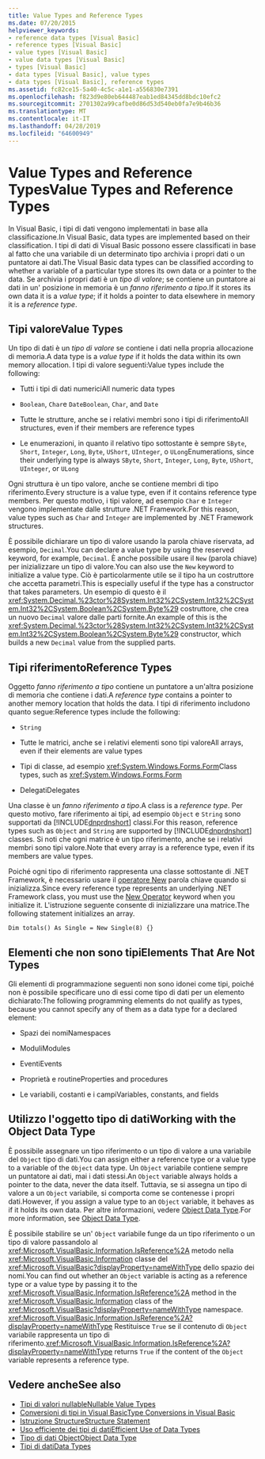 ```yaml
---
title: Value Types and Reference Types
ms.date: 07/20/2015
helpviewer_keywords:
- reference data types [Visual Basic]
- reference types [Visual Basic]
- value types [Visual Basic]
- value data types [Visual Basic]
- types [Visual Basic]
- data types [Visual Basic], value types
- data types [Visual Basic], reference types
ms.assetid: fc82ce15-5a40-4c5c-a1e1-a556830e7391
ms.openlocfilehash: f823d9e80eb644487eab1ed84345dd8bdc10efc2
ms.sourcegitcommit: 2701302a99cafbe0d86d53d540eb0fa7e9b46b36
ms.translationtype: MT
ms.contentlocale: it-IT
ms.lasthandoff: 04/28/2019
ms.locfileid: "64600949"
---
```

# <a name="value-types-and-reference-types"></a><span data-ttu-id="e0878-102">Value Types and Reference Types</span><span class="sxs-lookup"><span data-stu-id="e0878-102">Value Types and Reference Types</span></span>
<span data-ttu-id="e0878-103">In Visual Basic, i tipi di dati vengono implementati in base alla classificazione.</span><span class="sxs-lookup"><span data-stu-id="e0878-103">In Visual Basic, data types are implemented based on their classification.</span></span> <span data-ttu-id="e0878-104">I tipi di dati di Visual Basic possono essere classificati in base al fatto che una variabile di un determinato tipo archivia i propri dati o un puntatore ai dati.</span><span class="sxs-lookup"><span data-stu-id="e0878-104">The Visual Basic data types can be classified according to whether a variable of a particular type stores its own data or a pointer to the data.</span></span> <span data-ttu-id="e0878-105">Se archivia i propri dati è un *tipo di valore*; se contiene un puntatore ai dati in un' posizione in memoria è un *fanno riferimento a tipo*.</span><span class="sxs-lookup"><span data-stu-id="e0878-105">If it stores its own data it is a *value type*; if it holds a pointer to data elsewhere in memory it is a *reference type*.</span></span>  
  
## <a name="value-types"></a><span data-ttu-id="e0878-106">Tipi valore</span><span class="sxs-lookup"><span data-stu-id="e0878-106">Value Types</span></span>  
 <span data-ttu-id="e0878-107">Un tipo di dati è un *tipo di valore* se contiene i dati nella propria allocazione di memoria.</span><span class="sxs-lookup"><span data-stu-id="e0878-107">A data type is a *value type* if it holds the data within its own memory allocation.</span></span> <span data-ttu-id="e0878-108">I tipi di valore seguenti:</span><span class="sxs-lookup"><span data-stu-id="e0878-108">Value types include the following:</span></span>  
  
- <span data-ttu-id="e0878-109">Tutti i tipi di dati numerici</span><span class="sxs-lookup"><span data-stu-id="e0878-109">All numeric data types</span></span>  
  
- <span data-ttu-id="e0878-110">`Boolean`, `Char`e `Date`</span><span class="sxs-lookup"><span data-stu-id="e0878-110">`Boolean`, `Char`, and `Date`</span></span>  
  
- <span data-ttu-id="e0878-111">Tutte le strutture, anche se i relativi membri sono i tipi di riferimento</span><span class="sxs-lookup"><span data-stu-id="e0878-111">All structures, even if their members are reference types</span></span>  
  
- <span data-ttu-id="e0878-112">Le enumerazioni, in quanto il relativo tipo sottostante è sempre `SByte`, `Short`, `Integer`, `Long`, `Byte`, `UShort`, `UInteger`, o `ULong`</span><span class="sxs-lookup"><span data-stu-id="e0878-112">Enumerations, since their underlying type is always `SByte`, `Short`, `Integer`, `Long`, `Byte`, `UShort`, `UInteger`, or `ULong`</span></span>  
  
 <span data-ttu-id="e0878-113">Ogni struttura è un tipo valore, anche se contiene membri di tipo riferimento.</span><span class="sxs-lookup"><span data-stu-id="e0878-113">Every structure is a value type, even if it contains reference type members.</span></span> <span data-ttu-id="e0878-114">Per questo motivo, i tipi valore, ad esempio `Char` e `Integer` vengono implementate dalle strutture .NET Framework.</span><span class="sxs-lookup"><span data-stu-id="e0878-114">For this reason, value types such as `Char` and `Integer` are implemented by .NET Framework structures.</span></span>  
  
 <span data-ttu-id="e0878-115">È possibile dichiarare un tipo di valore usando la parola chiave riservata, ad esempio, `Decimal`.</span><span class="sxs-lookup"><span data-stu-id="e0878-115">You can declare a value type by using the reserved keyword, for example, `Decimal`.</span></span> <span data-ttu-id="e0878-116">È anche possibile usare il `New` (parola chiave) per inizializzare un tipo di valore.</span><span class="sxs-lookup"><span data-stu-id="e0878-116">You can also use the `New` keyword to initialize a value type.</span></span> <span data-ttu-id="e0878-117">Ciò è particolarmente utile se il tipo ha un costruttore che accetta parametri.</span><span class="sxs-lookup"><span data-stu-id="e0878-117">This is especially useful if the type has a constructor that takes parameters.</span></span> <span data-ttu-id="e0878-118">Un esempio di questo è il <xref:System.Decimal.%23ctor%28System.Int32%2CSystem.Int32%2CSystem.Int32%2CSystem.Boolean%2CSystem.Byte%29> costruttore, che crea un nuovo `Decimal` valore dalle parti fornite.</span><span class="sxs-lookup"><span data-stu-id="e0878-118">An example of this is the <xref:System.Decimal.%23ctor%28System.Int32%2CSystem.Int32%2CSystem.Int32%2CSystem.Boolean%2CSystem.Byte%29> constructor, which builds a new `Decimal` value from the supplied parts.</span></span>  
  
## <a name="reference-types"></a><span data-ttu-id="e0878-119">Tipi riferimento</span><span class="sxs-lookup"><span data-stu-id="e0878-119">Reference Types</span></span>  
 <span data-ttu-id="e0878-120">Oggetto *fanno riferimento a tipo* contiene un puntatore a un'altra posizione di memoria che contiene i dati.</span><span class="sxs-lookup"><span data-stu-id="e0878-120">A *reference type* contains a pointer to another memory location that holds the data.</span></span> <span data-ttu-id="e0878-121">I tipi di riferimento includono quanto segue:</span><span class="sxs-lookup"><span data-stu-id="e0878-121">Reference types include the following:</span></span>  
  
- `String`  
  
- <span data-ttu-id="e0878-122">Tutte le matrici, anche se i relativi elementi sono tipi valore</span><span class="sxs-lookup"><span data-stu-id="e0878-122">All arrays, even if their elements are value types</span></span>  
  
- <span data-ttu-id="e0878-123">Tipi di classe, ad esempio <xref:System.Windows.Forms.Form></span><span class="sxs-lookup"><span data-stu-id="e0878-123">Class types, such as <xref:System.Windows.Forms.Form></span></span>  
  
- <span data-ttu-id="e0878-124">Delegati</span><span class="sxs-lookup"><span data-stu-id="e0878-124">Delegates</span></span>  
  
 <span data-ttu-id="e0878-125">Una classe è un *fanno riferimento a tipo*.</span><span class="sxs-lookup"><span data-stu-id="e0878-125">A class is a *reference type*.</span></span> <span data-ttu-id="e0878-126">Per questo motivo, fare riferimento ai tipi, ad esempio `Object` e `String` sono supportati da [!INCLUDE[dnprdnshort](~/includes/dnprdnshort-md.md)] classi.</span><span class="sxs-lookup"><span data-stu-id="e0878-126">For this reason, reference types such as `Object` and `String` are supported by [!INCLUDE[dnprdnshort](~/includes/dnprdnshort-md.md)] classes.</span></span> <span data-ttu-id="e0878-127">Si noti che ogni matrice è un tipo riferimento, anche se i relativi membri sono tipi valore.</span><span class="sxs-lookup"><span data-stu-id="e0878-127">Note that every array is a reference type, even if its members are value types.</span></span>  
  
 <span data-ttu-id="e0878-128">Poiché ogni tipo di riferimento rappresenta una classe sottostante di .NET Framework, è necessario usare il [operatore New](../../../../visual-basic/language-reference/operators/new-operator.md) parola chiave quando si inizializza.</span><span class="sxs-lookup"><span data-stu-id="e0878-128">Since every reference type represents an underlying .NET Framework class, you must use the [New Operator](../../../../visual-basic/language-reference/operators/new-operator.md) keyword when you initialize it.</span></span> <span data-ttu-id="e0878-129">L'istruzione seguente consente di inizializzare una matrice.</span><span class="sxs-lookup"><span data-stu-id="e0878-129">The following statement initializes an array.</span></span>  
  
```  
Dim totals() As Single = New Single(8) {}  
```  
  
## <a name="elements-that-are-not-types"></a><span data-ttu-id="e0878-130">Elementi che non sono tipi</span><span class="sxs-lookup"><span data-stu-id="e0878-130">Elements That Are Not Types</span></span>  
 <span data-ttu-id="e0878-131">Gli elementi di programmazione seguenti non sono idonei come tipi, poiché non è possibile specificare uno di essi come tipo di dati per un elemento dichiarato:</span><span class="sxs-lookup"><span data-stu-id="e0878-131">The following programming elements do not qualify as types, because you cannot specify any of them as a data type for a declared element:</span></span>  
  
- <span data-ttu-id="e0878-132">Spazi dei nomi</span><span class="sxs-lookup"><span data-stu-id="e0878-132">Namespaces</span></span>  
  
- <span data-ttu-id="e0878-133">Moduli</span><span class="sxs-lookup"><span data-stu-id="e0878-133">Modules</span></span>  
  
- <span data-ttu-id="e0878-134">Eventi</span><span class="sxs-lookup"><span data-stu-id="e0878-134">Events</span></span>  
  
- <span data-ttu-id="e0878-135">Proprietà e routine</span><span class="sxs-lookup"><span data-stu-id="e0878-135">Properties and procedures</span></span>  
  
- <span data-ttu-id="e0878-136">Le variabili, costanti e i campi</span><span class="sxs-lookup"><span data-stu-id="e0878-136">Variables, constants, and fields</span></span>  
  
## <a name="working-with-the-object-data-type"></a><span data-ttu-id="e0878-137">Utilizzo l'oggetto tipo di dati</span><span class="sxs-lookup"><span data-stu-id="e0878-137">Working with the Object Data Type</span></span>  
 <span data-ttu-id="e0878-138">È possibile assegnare un tipo riferimento o un tipo di valore a una variabile del `Object` tipo di dati.</span><span class="sxs-lookup"><span data-stu-id="e0878-138">You can assign either a reference type or a value type to a variable of the `Object` data type.</span></span> <span data-ttu-id="e0878-139">Un `Object` variabile contiene sempre un puntatore ai dati, mai i dati stessi.</span><span class="sxs-lookup"><span data-stu-id="e0878-139">An `Object` variable always holds a pointer to the data, never the data itself.</span></span> <span data-ttu-id="e0878-140">Tuttavia, se si assegna un tipo di valore a un `Object` variabile, si comporta come se contenesse i propri dati.</span><span class="sxs-lookup"><span data-stu-id="e0878-140">However, if you assign a value type to an `Object` variable, it behaves as if it holds its own data.</span></span> <span data-ttu-id="e0878-141">Per altre informazioni, vedere [Object Data Type](../../../../visual-basic/language-reference/data-types/object-data-type.md).</span><span class="sxs-lookup"><span data-stu-id="e0878-141">For more information, see [Object Data Type](../../../../visual-basic/language-reference/data-types/object-data-type.md).</span></span>  
  
 <span data-ttu-id="e0878-142">È possibile stabilire se un' `Object` variabile funge da un tipo riferimento o un tipo di valore passandolo al <xref:Microsoft.VisualBasic.Information.IsReference%2A> metodo nella <xref:Microsoft.VisualBasic.Information> classe del <xref:Microsoft.VisualBasic?displayProperty=nameWithType> dello spazio dei nomi.</span><span class="sxs-lookup"><span data-stu-id="e0878-142">You can find out whether an `Object` variable is acting as a reference type or a value type by passing it to the <xref:Microsoft.VisualBasic.Information.IsReference%2A> method in the <xref:Microsoft.VisualBasic.Information> class of the <xref:Microsoft.VisualBasic?displayProperty=nameWithType> namespace.</span></span> <span data-ttu-id="e0878-143"><xref:Microsoft.VisualBasic.Information.IsReference%2A?displayProperty=nameWithType> Restituisce `True` se il contenuto di `Object` variabile rappresenta un tipo di riferimento.</span><span class="sxs-lookup"><span data-stu-id="e0878-143"><xref:Microsoft.VisualBasic.Information.IsReference%2A?displayProperty=nameWithType> returns `True` if the content of the `Object` variable represents a reference type.</span></span>  
  
## <a name="see-also"></a><span data-ttu-id="e0878-144">Vedere anche</span><span class="sxs-lookup"><span data-stu-id="e0878-144">See also</span></span>

- [<span data-ttu-id="e0878-145">Tipi di valori nullable</span><span class="sxs-lookup"><span data-stu-id="e0878-145">Nullable Value Types</span></span>](../../../../visual-basic/programming-guide/language-features/data-types/nullable-value-types.md)
- [<span data-ttu-id="e0878-146">Conversioni di tipi in Visual Basic</span><span class="sxs-lookup"><span data-stu-id="e0878-146">Type Conversions in Visual Basic</span></span>](../../../../visual-basic/programming-guide/language-features/data-types/type-conversions.md)
- [<span data-ttu-id="e0878-147">Istruzione Structure</span><span class="sxs-lookup"><span data-stu-id="e0878-147">Structure Statement</span></span>](../../../../visual-basic/language-reference/statements/structure-statement.md)
- [<span data-ttu-id="e0878-148">Uso efficiente dei tipi di dati</span><span class="sxs-lookup"><span data-stu-id="e0878-148">Efficient Use of Data Types</span></span>](../../../../visual-basic/programming-guide/language-features/data-types/efficient-use-of-data-types.md)
- [<span data-ttu-id="e0878-149">Tipo di dati Object</span><span class="sxs-lookup"><span data-stu-id="e0878-149">Object Data Type</span></span>](../../../../visual-basic/language-reference/data-types/object-data-type.md)
- [<span data-ttu-id="e0878-150">Tipi di dati</span><span class="sxs-lookup"><span data-stu-id="e0878-150">Data Types</span></span>](../../../../visual-basic/programming-guide/language-features/data-types/index.md)
